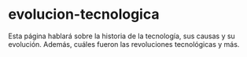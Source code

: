 # evolucion-tecnologica
Esta página hablará sobre la historia de la tecnología, sus causas y su evolución. Además, cuáles fueron las revoluciones tecnológicas y más.
